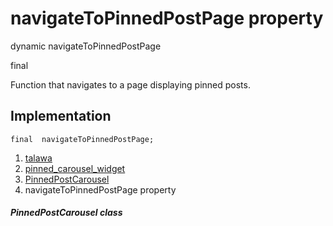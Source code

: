 
<div>

# navigateToPinnedPostPage property

</div>


dynamic  navigateToPinnedPostPage


final




Function that navigates to a page displaying pinned posts.



## Implementation

``` language-dart
final  navigateToPinnedPostPage;
```







1.  [talawa](../../index.html)
2.  [pinned_carousel_widget](../../widgets_pinned_carousel_widget/)
3.  [PinnedPostCarousel](../../widgets_pinned_carousel_widget/PinnedPostCarousel-class.html)
4.  navigateToPinnedPostPage property

##### PinnedPostCarousel class







